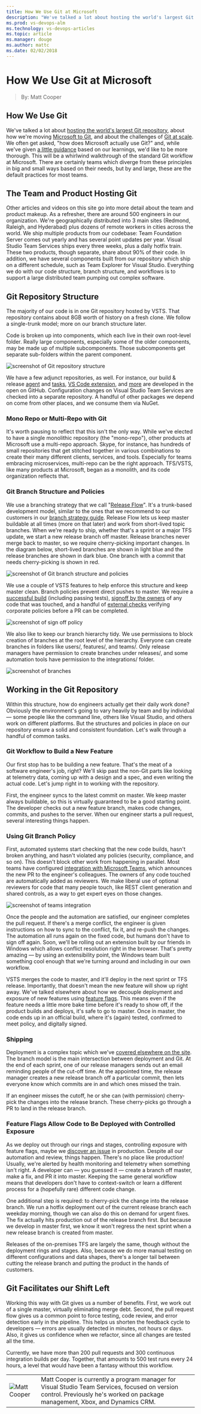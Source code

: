 ```yaml
---
title: How We Use Git at Microsoft
description: "We've talked a lot about hosting the world's largest Git repository, about how we're moving Microsoft to Git, and about the challenges of Git at scale."
ms.prod: vs-devops-alm
ms.technology: vs-devops-articles
ms.topic: article
ms.manager: douge
ms.author: mattc
ms.date: 02/02/2018
---
```


# How We Use Git at Microsoft
> By: Matt Cooper

## How We Use Git
We've talked a lot about [hosting the world's largest Git repository](https://blogs.msdn.microsoft.com/bharry/2017/05/24/the-largest-git-repo-on-the-planet/),
about how we're moving [Microsoft to Git](https://www.youtube.com/watch?v=rKgBV4yfK3g), and about the
challenges of [Git at scale](git/git-at-scale.md). We often get
asked, "how does Microsoft actually use Git?" and, while we've given [a little guidance](https://docs.microsoft.com/en-us/vsts/git/concepts/git-branching-guidance)
based on our learnings, we'd like to be more thorough. This will be a
whirlwind walkthrough of the standard Git workflow at Microsoft. There
are certainly teams which diverge from these principles in big and small
ways based on their needs, but by and large, these are the default
practices for most teams.

## The Team and Product Hosting Git
Other articles and videos on this site go into more detail about the
team and product makeup. As a refresher, there are around 500 engineers
in our organization. We're geographically distributed into 3 main sites
(Redmond, Raleigh, and Hyderabad) plus dozens of remote workers in
cities across the world. We ship multiple products from our codebase:
Team Foundation Server comes out yearly and has several point updates
per year. Visual Studio Team Services ships every three weeks, plus a
daily hotfix train. These two products, though separate, share about 90%
of their code. In addition, we have several components built from our
repository which ship on a different schedule, such as Team Explorer for
Visual Studio. Everything we do with our code structure, branch
structure, and workflows is to support a large distributed team pumping
out complex software.

## Git Repository Structure
The majority of our code is in one Git repository hosted by VSTS. That
repository contains about 8GB worth of history on a fresh clone. We
follow a single-trunk model; more on our branch structure later.

Code is broken up into components, which each live in their own
root-level folder. Really large components, especially some of the older
components, may be made up of multiple subcomponents. Those
subcomponents get separate sub-folders within the parent component.

![screenshot of Git repository structure](_img/vso-files.png)

We have a few adjunct repositories, as well. For instance, our build &
release [agent](https://github.com/microsoft/vsts-agent) and
[tasks](https://github.com/microsoft/vsts-tasks), [VS Code extension](https://github.com/Microsoft/vsts-vscode), and
[more](https://github.com/Microsoft?utf8=%E2%9C%93&q=vsts&type=&language=)
are developed in the open on GitHub. Configuration changes on Visual
Studio Team Services are checked into a separate repository. A handful
of other packages we depend on come from other places, and we consume
them via NuGet.

### Mono Repo or Multi-Repo with Git
It's worth pausing to reflect that this isn't the only way. While we've
elected to have a single monolithic repository (the "mono-repo"), other
products at Microsoft use a multi-repo approach. Skype, for instance,
has hundreds of small repositories that get stitched together in various
combinations to create their many different clients, services, and
tools. Especially for teams embracing microservices, multi-repo can be
the right approach. TFS/VSTS, like many products at Microsoft, began as
a monolith, and its code organization reflects that.

### Git Branch Structure and Policies
We use a branching strategy that we call "[Release Flow](release-flow.md)".
It's a trunk-based development model, similar to the ones that we
recommend to our customers in our
[branch strategy guide](https://docs.microsoft.com/en-us/vsts/git/concepts/git-branching-guidance).
Release Flow lets us keep master buildable at all times (more on that later)
and work from short-lived topic branches. When we're ready to ship,
whether that's a sprint or a major TFS update, we start a new release
branch off master. Release branches never merge back to master, so we
require cherry-picking important changes. In the diagram below,
short-lived branches are shown in light blue and the release branches
are shown in dark blue. One branch with a commit that needs cherry-picking
is shown in red.

![screenshot of Git branch structure and policies](_img/branch-strategy.png)

We use a couple of VSTS features to help enforce this structure and keep
master clean. Branch policies prevent direct pushes to master. We
require a [successful build](https://docs.microsoft.com/en-us/vsts/git/branch-policies#build-validation)
(including passing tests), [signoff by the owners](https://docs.microsoft.com/en-us/vsts/git/branch-policies#automatically-include-code-reviewers)
of any code that was touched, and a handful of [external checks](https://docs.microsoft.com/en-us/vsts/git/branch-policies#require-approval-from-external-services)
verifying corporate policies before a PR can be completed.

![screenshot of sign off policy](_img/pr-policy.png)

We also like to keep our branch hierarchy tidy. We use permissions to
block creation of branches at the root level of the hierarchy. Everyone
can create branches in folders like users/, features/, and teams/. Only
release managers have permission to create branches under releases/, and
some automation tools have permission to the integrations/ folder.

![screenshot of branches](_img/vso-branches.png)

## Working in the Git Repository
Within this structure, how do engineers actually get their daily work
done? Obviously the environment's going to vary heavily by team and by
individual &mdash; some people like the command line, others like Visual
Studio, and others work on different platforms. But the structures and
policies in place on our repository ensure a solid and consistent
foundation. Let's walk through a handful of common tasks.

### Git Workflow to Build a New Feature
Our first stop has to be building a new feature. That's the meat of a
software engineer's job, right? We'll skip past the non-Git parts like
looking at telemetry data, coming up with a design and a spec, and even
writing the actual code. Let's jump right in to working with the
repository.

First, the engineer syncs to the latest commit on master. We keep master
always buildable, so this is virtually guaranteed to be a good starting
point. The developer checks out a new feature branch, makes code
changes, commits, and pushes to the server. When our engineer starts a
pull request, several interesting things happen.

### Using Git Branch Policy
First, automated systems start checking that the new code builds, hasn't
broken anything, and hasn't violated any policies (security, compliance,
and so on). This doesn't block other work from happening in parallel.
Most teams have configured [integration with Microsoft Teams](https://marketplace.visualstudio.com/items?itemName=ms-vsts.vss-services-teams),
which announces the new PR to the engineer's colleagues. The owners of
any code touched are automatically added as reviewers. We make liberal
use of optional reviewers for code that many people touch, like REST
client generation and shared controls, as a way to get expert eyes on
those changes.

![screenshot of teams integration](_img/ms-teams-integration.png)

Once the people and the automation are satisfied, our engineer completes
the pull request. If there's a merge conflict, the engineer is given
instructions on how to sync to the conflict, fix it, and re-push the
changes. The automation all runs again on the fixed code, but humans
don't have to sign off again. Soon, we'll be rolling out an extension
built by our friends in Windows which allows conflict resolution right
in the browser. That's pretty amazing &mdash; by using an extensibility point,
the Windows team built something cool enough that we're turning around
and including in our own workflow.

VSTS merges the code to master, and it'll deploy in the next sprint or
TFS release. Importantly, that doesn't mean the new feature will show up
right away. We've talked elsewhere about how we decouple deployment and
exposure of new features using [feature flags](progressive-experimentation-feature-flags.md).
This means even if the feature needs a little more bake time before it's
ready to show off, if the product builds and deploys, it's safe to go to
master. Once in master, the code ends up in an official build, where
it's (again) tested, confirmed to meet policy, and digitally signed.

### Shipping
Deployment is a complex topic which we've [covered elsewhere on the site](achieving-no-downtime-versioned-service-updates.md).
The branch model is the main intersection between deployment and Git. At
the end of each sprint, one of our release managers sends out an email
reminding people of the cut-off time. At the appointed time, the release
manager creates a new release branch off a particular commit, then lets
everyone know which commits are in and which ones missed the train.

If an engineer misses the cutoff, he or she can (with permission)
cherry-pick the changes into the release branch. These cherry-picks go
through a PR to land in the release branch.

### Feature Flags Allow Code to Be Deployed with Controlled Exposure
As we deploy out through our rings and stages, controlling exposure with
feature flags, maybe we [discover an issue](shift-right-test-production.md)
in production. Despite all our automation and review, things happen.
There's no place like production\! Usually, we're alerted by health
monitoring and telemetry when something isn't right. A developer can &mdash;
you guessed it &mdash; create a branch off master, make a fix, and PR it into
master. Keeping the same general workflow means that developers don't
have to context-switch or learn a different process for a (hopefully
rare) different code change.

One additional step is required: to cherry-pick the change into the
release branch. We run a hotfix deployment out of the current release
branch each weekday morning, though we can also do this on demand for
urgent fixes. The fix actually hits production out of the release branch
first. But because we develop in master first, we know it won't regress
the next sprint when a new release branch is created from master.

Releases of the on-premises TFS are largely the same, though without the
deployment rings and stages. Also, because we do more manual testing on
different configurations and data shapes, there's a longer tail between
cutting the release branch and putting the product in the hands of
customers.

## Git Facilitates our Shift Left
Working this way with Git gives us a number of benefits. First, we work
out of a single master, virtually eliminating merge debt. Second, the
pull request flow gives us a common point to force testing, code review,
and error detection early in the pipeline. This helps us shorten the
feedback cycle to developers &mdash; errors are usually detected in minutes,
not hours or days. Also, it gives us confidence when we refactor, since
all changes are tested all the time.

Currently, we have more than 200 pull requests and 300 continuous
integration builds per day. Together, that amounts to 500 test runs
every 24 hours, a level that would have been a fantasy without this
workflow.

|             |                           |
|-------------|---------------------------|
|![Matt Cooper](https://secure.gravatar.com/avatar/430135977e33df497a125eef52420daf?s=130&d=mm&r=g)|Matt Cooper is currently a program manager for Visual Studio Team Services, focused on version control. Previously he's worked on package management, Xbox, and Dynamics CRM.|
